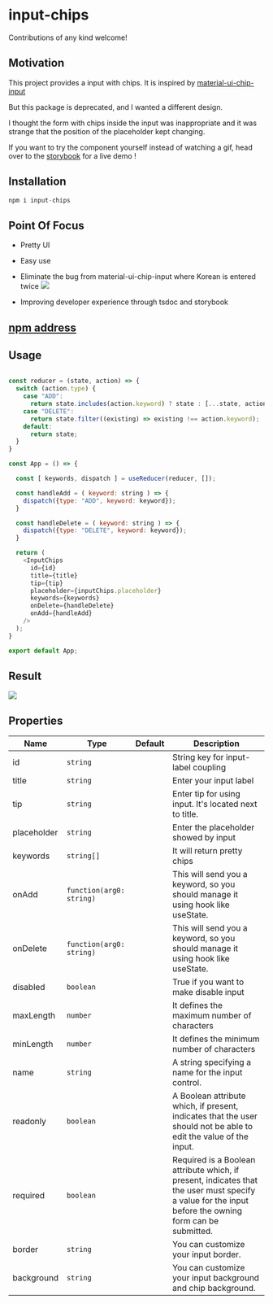 # input-chips
Contributions of any kind welcome!
## Motivation
This project provides a input with chips. It is inspired by [material-ui-chip-input](https://www.npmjs.com/package/material-ui-chip-input)

But this package is deprecated, and I wanted a different design.

I thought the form with chips inside the input was inappropriate and it was strange that the position of the placeholder kept changing.

If you want to try the component yourself instead of watching a gif, head over to the [storybook](https://63961733d24ff60abfa4c861-lfrqimfugu.chromatic.com/?path=/story/inputchips--input-chips-with-title) for a live demo !

## Installation

```js
npm i input-chips
```

## Point Of Focus
- Pretty UI 

- Easy use

- Eliminate the bug from material-ui-chip-input where Korean is entered twice
![](https://velog.velcdn.com/images/dusdjeks/post/77db6d3b-6be7-4c3c-9ec3-8a0c5b093add/image.gif)

- Improving developer experience through tsdoc and storybook

## [npm address](https://www.npmjs.com/package/input-chips)

## Usage

```js

const reducer = (state, action) => {
  switch (action.type) {
    case "ADD":
      return state.includes(action.keyword) ? state : [...state, action.keyword];
    case "DELETE":
      return state.filter((existing) => existing !== action.keyword);
    default: 
      return state;
  }
}

const App = () => {

  const [ keywords, dispatch ] = useReducer(reducer, []);

  const handleAdd = ( keyword: string ) => {
    dispatch({type: "ADD", keyword: keyword});
  }

  const handleDelete = ( keyword: string ) => {
    dispatch({type: "DELETE", keyword: keyword});
  }

  return (
    <InputChips 
      id={id}
      title={title} 
      tip={tip}
      placeholder={inputChips.placeholder}
      keywords={keywords}
      onDelete={handleDelete}
      onAdd={handleAdd}
    />
  );
}

export default App;

```

## Result

![](https://velog.velcdn.com/images/dusdjeks/post/4d2bf199-0679-4e01-8a36-7f08960d65f9/image.gif)


## Properties
|Name|Type|Default|Description|
|---|---|---|---|
|id|`string`||String key for input-label coupling
|title|`string`||Enter your input label
|tip|`string`||Enter tip for using input. It's located next to title.
|placeholder|`string`||Enter the placeholder showed by input
|keywords|`string[]`||It will return pretty chips
|onAdd|`function(arg0: string)`||This will send you a keyword, so you should manage it using hook like useState.
|onDelete|`function(arg0: string)`||This will send you a keyword, so you should manage it using hook like useState.
|disabled|`boolean`||True if you want to make disable input
|maxLength|`number`||It defines the maximum number of characters
|minLength|`number`||It defines the minimum number of characters
|name|`string`||A string specifying a name for the input control.
|readonly|`boolean`||A Boolean attribute which, if present, indicates that the user should not be able to edit the value of the input.
|required|`boolean`||Required is a Boolean attribute which, if present, indicates that the user must specify a value for the input before the owning form can be submitted.
|border|`string`||You can customize your input border. 
|background|`string`||You can customize your input background and chip background. 
